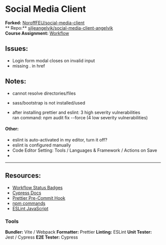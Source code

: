 # Social Media Client

**Forked:** [NoroffFEU/social-media-client](https://github.com/NoroffFEU/social-media-client)  
**
Repo:** [siljeangelvik/social-media-client-angelvik](https://github.com/siljeangelvik/social-media-client-angelvik/tree/workflow)  
**Course Assignment:** [Workflow](https://noroff-content.gitlab.io/feu/workflow/ca.html)

## Issues:

* Login form modal closes on invalid input
* missing . in href

## Notes:

- cannot resolve directories/files
- sass/bootstrap is not installed/used


- after installing prettier and eslint: 3 high severity vulnerabilities  
  ran command: npm audit fix --force (4 low severity vulnerabilities)

#### Other:

- eslint is auto-activated in my editor, turn it off?
- eslint is configured manually
- Code Editor Setting: Tools / Languages & Framework / Actions on Save
-

---

## Resources:

* [Workflow Status Badges](https://docs.github.com/en/actions/monitoring-and-troubleshooting-workflows/adding-a-workflow-status-badge)
* [Cypress Docs](https://docs.cypress.io/guides/overview/why-cypress)
* [Prettier Pre-Commit Hook](https://prettier.io/docs/en/precommit.html)
* [npm commands](https://docs.npmjs.com/cli/v7/commands)
* [ESLint JavaScript](https://eslint.org/docs/latest/developer-guide/working-with-rules)

### Tools

**Bundler:** Vite / Webpack
**Formatter:** Prettier
**Linting:** ESLint
**Unit Tester:** Jest / Cypress
**E2E Tester:** Cypress